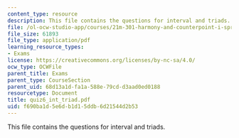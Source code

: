 ```yaml
---
content_type: resource
description: This file contains the questions for interval and triads.
file: /ol-ocw-studio-app/courses/21m-301-harmony-and-counterpoint-i-spring-2005/f690ba1d5e6db1d15ddb6d21544d2b53_quiz6_int_triad.pdf
file_size: 61893
file_type: application/pdf
learning_resource_types:
- Exams
license: https://creativecommons.org/licenses/by-nc-sa/4.0/
ocw_type: OCWFile
parent_title: Exams
parent_type: CourseSection
parent_uid: 68d13a1d-fa1a-588e-79cd-d3aad0ed0188
resourcetype: Document
title: quiz6_int_triad.pdf
uid: f690ba1d-5e6d-b1d1-5ddb-6d21544d2b53
---
```

This file contains the questions for interval and triads.